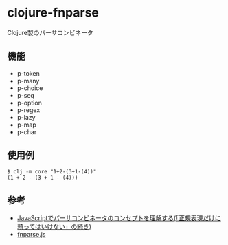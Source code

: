 # clojure-fnparse

Clojure製のパーサコンビネータ

## 機能

- p-token
- p-many
- p-choice
- p-seq
- p-option
- p-regex
- p-lazy
- p-map
- p-char

## 使用例

```
$ clj -m core "1+2-(3+1-(4))"
(1 + 2 - (3 + 1 - (4)))
```

## 参考

- [JavaScriptでパーサコンビネータのコンセプトを理解する(「正規表現だけに頼ってはいけない」の続き)](https://anatoo.hatenablog.com/entry/2015/04/26/220026)
- [fnparse.js](https://github.com/anatoo/fnparse.js)
